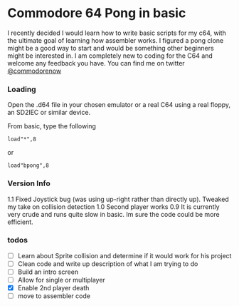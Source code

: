 
# Commodore 64 Pong in basic

I recently decided I would learn how to write basic scripts for my c64, with the ultimate goal of learning how assembler works. I figured a pong clone might be a good way to start and would be something other beginners might be interested in. I am completely new to coding for the C64 and welcome any feedback you have. You can find me on twitter [@commodorenow](https://twitter.com/commodore_now/) 

### Loading

Open the .d64 file in your chosen emulator or a real C64 using a real floppy, an SD2IEC or similar device.

From basic, type the following
```
load"*",8
```

or

```
load"bpong",8
```

### Version Info

1.1 Fixed Joystick bug (was using up-right rather than directly up). Tweaked my take on collision detection
1.0 Second player works
0.9 It is currently very crude and runs quite slow in basic. Im sure the code could be more efficient.

### todos

- [ ] Learn about Sprite collision and determine if it would work for his project
- [ ] Clean code and write up description of what I am trying to do
- [ ] Build an intro screen
- [ ] Allow for single or multiplayer
- [x] Enable 2nd player death
- [ ] move to assembler code